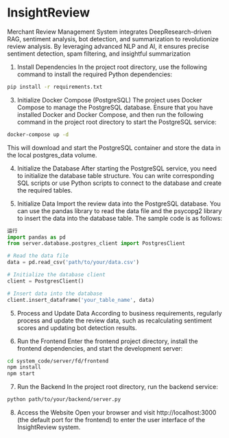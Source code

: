 # InsightReview
Merchant Review Management System integrates DeepResearch-driven RAG, sentiment analysis, bot detection, and summarization to revolutionize review analysis. By leveraging advanced NLP and AI, it ensures precise sentiment detection, spam filtering, and insightful summarization

1. Install Dependencies
In the project root directory, use the following command to install the required Python dependencies:
```bash
pip install -r requirements.txt
```
3. Initialize Docker Compose (PostgreSQL)
The project uses Docker Compose to manage the PostgreSQL database. Ensure that you have installed Docker and Docker Compose, and then run the following command in the project root directory to start the PostgreSQL service:
```bash
docker-compose up -d
```
This will download and start the PostgreSQL container and store the data in the local postgres_data volume.

4. Initialize the Database
After starting the PostgreSQL service, you need to initialize the database table structure. You can write corresponding SQL scripts or use Python scripts to connect to the database and create the required tables.

5. Initialize Data
Import the review data into the PostgreSQL database. You can use the pandas library to read the data file and the psycopg2 library to insert the data into the database table. The sample code is as follows:
```python
运行
import pandas as pd
from server.database.postgres_client import PostgresClient

# Read the data file
data = pd.read_csv('path/to/your/data.csv')

# Initialize the database client
client = PostgresClient()

# Insert data into the database
client.insert_dataframe('your_table_name', data)
```
5. Process and Update Data
According to business requirements, regularly process and update the review data, such as recalculating sentiment scores and updating bot detection results.

6. Run the Frontend
Enter the frontend project directory, install the frontend dependencies, and start the development server:
```bash
cd system_code/server/fd/frontend
npm install
npm start
```
7. Run the Backend
In the project root directory, run the backend service:
```bash
python path/to/your/backend/server.py
```
8. Access the Website
Open your browser and visit http://localhost:3000 (the default port for the frontend) to enter the user interface of the InsightReview system.
